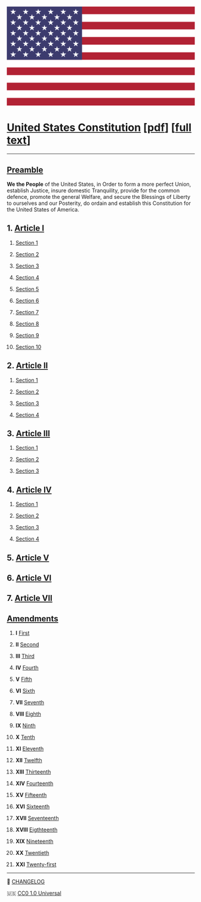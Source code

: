 ![](00_header/united-states-flag.png)

# [United States Constitution](https://en.wikipedia.org/wiki/Constitution_of_the_United_States#Original_frame) [[pdf](United%20States%20Constitution.pdf)] [[full text](United%20States%20Constitution.md)]

---

## [Preamble](https://en.wikipedia.org/wiki/Preamble_to_the_United_States_Constitution)

**We the People** of the United States, in Order to form a more perfect Union, establish Justice, insure domestic Tranquility, provide for the common defence, promote the general Welfare, and secure the Blessings of Liberty to ourselves and our Posterity, do ordain and establish this Constitution for the United States of America.

## 1. [Article I](01_article1/article1.md)

1. [Section 1](01_article1/article1.md#section-1)

2. [Section 2](01_article1/article1.md#section-2)

3. [Section 3](01_article1/article1.md#section-3)

4. [Section 4](01_article1/article1.md#section-4)

5. [Section 5](01_article1/article1.md#section-5)

6. [Section 6](01_article1/article1.md#section-6)

7. [Section 7](01_article1/article1.md#section-7)

8. [Section 8](01_article1/article1.md#section-8)

9. [Section 9](01_article1/article1.md#section-9)

10. [Section 10](01_article1/article1.md#section-10)

## 2. [Article II](02_article2/article2.md)

1. [Section 1](02_article2/article2.md#section-1)

2. [Section 2](02_article2/article2.md#section-2)

3. [Section 3](02_article2/article2.md#section-3)

4. [Section 4](02_article2/article2.md#section-4)

## 3. [Article III](03_article3/article3.md)

1. [Section 1](03_article3/article3.md#section-1)

2. [Section 2](03_article3/article3.md#section-2)

3. [Section 3](03_article3/article3.md#section-3)

## 4. [Article IV](04_article4/article4.md)

1. [Section 1](04_article4/article4.md#section-1)

2. [Section 2](04_article4/article4.md#section-2)

3. [Section 3](04_article4/article4.md#section-3)

4. [Section 4](04_article4/article4.md#section-4)

## 5. [Article V](05_article5/article5.md)

## 6. [Article VI](./06_article6/article6.md)

## 7. [Article VII](07_article7/article7.md)

## [Amendments](tmp/amendments.md)

1. **I** [First](08_amendments/amendment01.md)

2. **II** [Second](08_amendments/amendment02.md)

3. **III** [Third](08_amendments/amendment03.md)

4. **IV** [Fourth](08_amendments/amendment04.md)

5. **V** [Fifth](08_amendments/amendment05.md)

6. **VI** [Sixth](08_amendments/amendment06.md)

7. **VII** [Seventh](08_amendments/amendment07.md)

8. **VIII** [Eighth](08_amendments/amendment08.md)

9. **IX** [Ninth](08_amendments/amendment09.md)

10. **X** [Tenth](08_amendments/amendment10.md)

11. **XI** [Eleventh](08_amendments/amendment11.md)

12. **XII** [Twelfth](08_amendments/amendment12.md)

13. **XIII** [Thirteenth](08_amendments/amendment13.md)

14. **XIV** [Fourteenth](08_amendments/amendment14.md)

15. **XV** [Fifteenth](08_amendments/amendment15.md)

16. **XVI** [Sixteenth](08_amendments/amendment16.md)

17. **XVII** [Seventeenth](08_amendments/amendment17.md)

18. **XVIII** [Eigthteenth](08_amendments/amendment18.md)

19. **XIX** [Nineteenth](08_amendments/amendment19.md)

20. **XX** [Twentieth](08_amendments/amendment20.md)

21. **XXI** [Twenty-first](08_amendments/amendment21.md)

---

📝 [CHANGELOG](CHANGELOG.md)

🇺🇸 [CC0 1.0 Universal](LICENSE)
